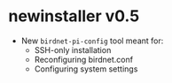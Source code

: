 # newinstaller v0.5
- New `birdnet-pi-config` tool meant for:
  - SSH-only installation
  - Reconfiguring birdnet.conf
  - Configuring system settings
